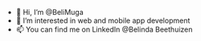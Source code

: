 - 👋 Hi, I’m @BeliMuga
- 👀 I’m interested in web and mobile app development
- 📫 You can find me on LinkedIn @Belinda Beethuizen

<!---
BeliMuga/BeliMuga is a ✨ special ✨ repository because its `README.md` (this file) appears on your GitHub profile.
You can click the Preview link to take a look at your changes.
--->
